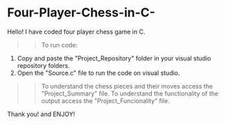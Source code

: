 # Four-Player-Chess-in-C-
Hello!
I have coded four player chess game in C.

>>To run code:
  1. Copy and paste the "Project_Repository" folder in your visual studio repository folders.
  2. Open the "Source.c" file to run the code on visual studio.
>>To understand the chess pieces and their moves access the "Project_Summary" file.
>>To understand the functionality of the output access the "Project_Funcionality" file.

Thank you! and ENJOY!
